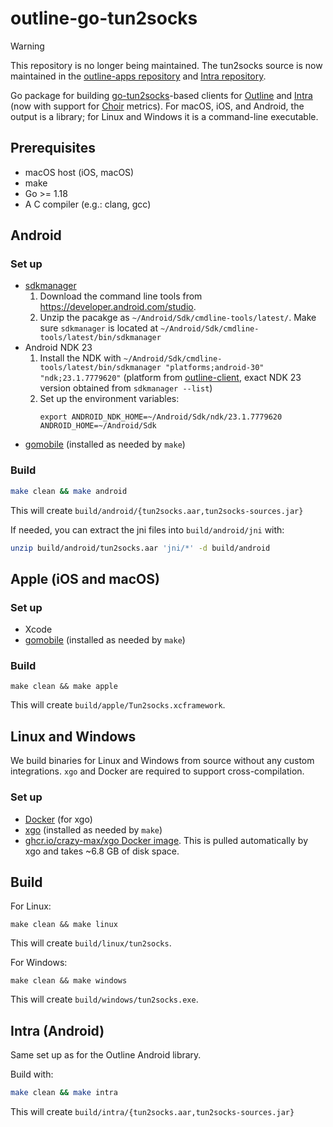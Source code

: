 # outline-go-tun2socks

> [!WARNING]  
> This repository is no longer being maintained. The tun2socks source is now maintained in the [outline-apps repository](https://github.com/Jigsaw-Code/outline-apps/tree/master) and [Intra repository](https://github.com/Jigsaw-Code/Intra/tree/master/Android/app/src/go).

Go package for building [go-tun2socks](https://github.com/eycorsican/go-tun2socks)-based clients for [Outline](https://getoutline.org) and [Intra](https://getintra.org) (now with support for [Choir](https://github.com/Jigsaw-Code/choir) metrics).  For macOS, iOS, and Android, the output is a library; for Linux and Windows it is a command-line executable.

## Prerequisites

- macOS host (iOS, macOS)
- make
- Go >= 1.18
- A C compiler (e.g.: clang, gcc)

## Android

### Set up

- [sdkmanager](https://developer.android.com/studio/command-line/sdkmanager)
  1. Download the command line tools from https://developer.android.com/studio.
  1. Unzip the pacakge as `~/Android/Sdk/cmdline-tools/latest/`. Make sure `sdkmanager` is located at `~/Android/Sdk/cmdline-tools/latest/bin/sdkmanager`
- Android NDK 23
  1. Install the NDK with `~/Android/Sdk/cmdline-tools/latest/bin/sdkmanager "platforms;android-30" "ndk;23.1.7779620"` (platform from [outline-client](https://github.com/Jigsaw-Code/outline-client#building-the-android-app), exact NDK 23 version obtained from `sdkmanager --list`)
  1. Set up the environment variables:
     ```
     export ANDROID_NDK_HOME=~/Android/Sdk/ndk/23.1.7779620 ANDROID_HOME=~/Android/Sdk
     ```
- [gomobile](https://pkg.go.dev/golang.org/x/mobile/cmd/gobind) (installed as needed by `make`)

### Build

```bash
make clean && make android
```
This will create `build/android/{tun2socks.aar,tun2socks-sources.jar}`

If needed, you can extract the jni files into `build/android/jni` with:
```bash
unzip build/android/tun2socks.aar 'jni/*' -d build/android
```

## Apple (iOS and macOS)

### Set up

- Xcode
- [gomobile](https://pkg.go.dev/golang.org/x/mobile/cmd/gobind) (installed as needed by `make`)


### Build
```
make clean && make apple
```
This will create `build/apple/Tun2socks.xcframework`.

## Linux and Windows

We build binaries for Linux and Windows from source without any custom integrations. `xgo` and Docker are required to support cross-compilation.

### Set up

- [Docker](https://docs.docker.com/get-docker/) (for xgo)
- [xgo](https://github.com/crazy-max/xgo) (installed as needed by `make`)
- [ghcr.io/crazy-max/xgo Docker image](https://github.com/crazy-max/xgo/pkgs/container/xgo). This is pulled automatically by xgo and takes ~6.8 GB of disk space.

## Build

For Linux:
```
make clean && make linux
```
This will create `build/linux/tun2socks`.

For Windows:
```
make clean && make windows
```
This will create `build/windows/tun2socks.exe`.

## Intra (Android)

Same set up as for the Outline Android library.

Build with:

```bash
make clean && make intra
```
This will create `build/intra/{tun2socks.aar,tun2socks-sources.jar}`
